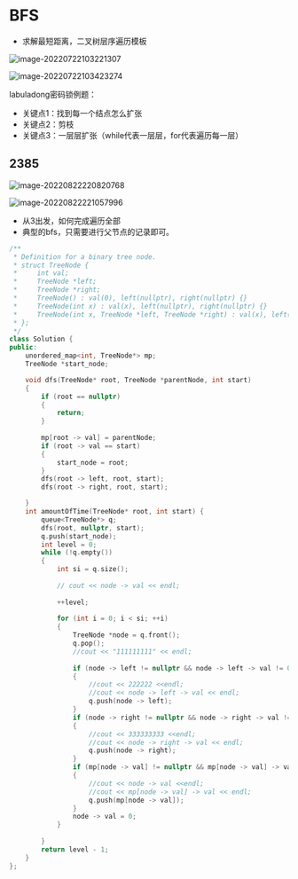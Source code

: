 # BFS

+ 求解最短距离，二叉树层序遍历模板

![image-20220722103221307](E:\study\算法整理\typera_image\image-20220722103221307.png)

![image-20220722103423274](E:\study\算法整理\typera_image\image-20220722103423274.png)

labuladong密码锁例题：

+ 关键点1：找到每一个结点怎么扩张
+ 关键点2：剪枝
+ 关键点3：一层层扩张（while代表一层层，for代表遍历每一层）

## 2385

![image-20220822220820768](E:\study\算法整理\typera_image\image-20220822220820768.png)



![image-20220822221057996](E:\study\算法整理\typera_image\image-20220822221057996.png)

+ 从3出发，如何完成遍历全部
+ 典型的bfs，只需要进行父节点的记录即可。

```cpp
/**
 * Definition for a binary tree node.
 * struct TreeNode {
 *     int val;
 *     TreeNode *left;
 *     TreeNode *right;
 *     TreeNode() : val(0), left(nullptr), right(nullptr) {}
 *     TreeNode(int x) : val(x), left(nullptr), right(nullptr) {}
 *     TreeNode(int x, TreeNode *left, TreeNode *right) : val(x), left(left), right(right) {}
 * };
 */
class Solution {
public:
    unordered_map<int, TreeNode*> mp;
    TreeNode *start_node;

    void dfs(TreeNode* root, TreeNode *parentNode, int start)
    {
        if (root == nullptr)
        {
            return;
        }
     
        mp[root -> val] = parentNode;
        if (root -> val == start)
        {
            start_node = root;
        }
        dfs(root -> left, root, start);
        dfs(root -> right, root, start);

    }
    int amountOfTime(TreeNode* root, int start) {
        queue<TreeNode*> q;
        dfs(root, nullptr, start);
        q.push(start_node);
        int level = 0;
        while (!q.empty())
        {
            int si = q.size();
            
            // cout << node -> val << endl;
            
            ++level;
            
            for (int i = 0; i < si; ++i)
            {
                TreeNode *node = q.front();
                q.pop();
                //cout << "111111111" << endl;
                
                if (node -> left != nullptr && node -> left -> val != 0)
                {
                    //cout << 222222 <<endl;
                    //cout << node -> left -> val << endl;
                    q.push(node -> left);
                }
                if (node -> right != nullptr && node -> right -> val != 0)
                {
                    //cout << 333333333 <<endl;
                    //cout << node -> right -> val << endl;
                    q.push(node -> right);
                }
                if (mp[node -> val] != nullptr && mp[node -> val] -> val != 0)
                {
                    //cout << node -> val <<endl;
                    //cout << mp[node -> val] -> val << endl;
                    q.push(mp[node -> val]);
                }
                node -> val = 0;
            }
            
        }
        return level - 1;
    }
};
```



